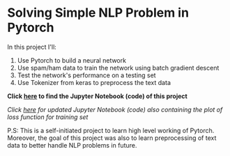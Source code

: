 # Solving Simple NLP Problem in Pytorch

In this project I'll:
1. Use Pytorch to build a neural network
2. Use spam/ham data to train the network using batch gradient descent
3. Test the network's performance on a testing set
4. Use Tokenizer from keras to preprocess the text data  

**Click [here](https://nbviewer.org/github/hussam95/Portfolio/blob/a14b051805e0c9264cedf46e97bc694ec7e35d13/NLP_Using_Pytorch.ipynb) to find the Jupyter Notebook (code) of this project**

*Click [here](https://nbviewer.org/github/hussam95/Portfolio/blob/125a3236f1870af57477d131e4d7451d725bf38f/NLP_Using_Pytorch%282%29.ipynb) for updated Jupyter Notebook (code) also containing the plot of loss function for training set*

P.S: This is a self-initiated project to learn high level working of Pytorch. Moreover, the goal of this project was also to learn preprocessing of text data to better handle NLP problems in future. 
